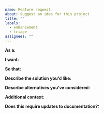 ```yaml
---
name: Feature request
about: Suggest an idea for this project
title: ""
labels:
  - enhancement
  - triage
assignees: ""
---
```


**As a:**

**I want:**

**So that:**

**Describe the solution you'd like:**

**Describe alternatives you've considered:**

**Additional context:**

**Does this require updates to documentation?:**
